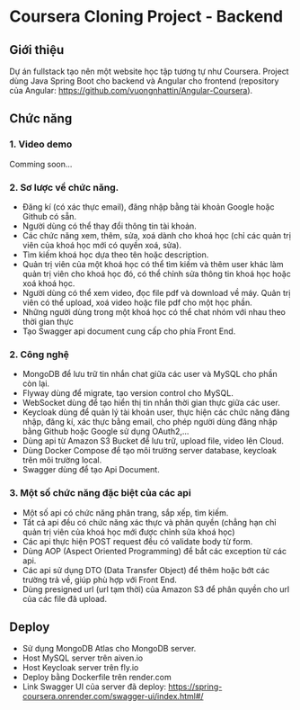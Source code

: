 # Coursera Cloning Project - Backend
## Giới thiệu 
Dự án fullstack tạo nên một website học tập tương tự như Coursera. Project dùng Java Spring Boot cho backend và Angular cho frontend (repository của Angular: https://github.com/vuongnhattin/Angular-Coursera). 
## Chức năng
### 1. Video demo
Comming soon...
### 2. Sơ lược về chức năng.
- Đăng kí (có xác thực email), đăng nhập bằng tài khoản Google hoặc Github có sẵn.
- Người dùng có thể thay đổi thông tin tài khoản.
- Các chức năng xem, thêm, sửa, xoá dành cho khoá học (chỉ các quản trị viên của khoá học mới có quyền xoá, sửa).
- Tìm kiếm khoá học dựa theo tên hoặc description.
- Quản trị viên của một khoá học có thể tìm kiếm và thêm user khác làm quản trị viên cho khoá học đó, có thể chỉnh sửa thông tin khoá học hoặc xoá khoá học.
- Người dùng có thể xem video, đọc file pdf và download về máy. Quản trị viên có thể upload, xoá video hoặc file pdf cho một học phần.
- Những người dùng trong một khoá học có thể chat nhóm với nhau theo thời gian thực
- Tạo Swagger api document cung cấp cho phía Front End.
### 2. Công nghệ
- MongoDB để lưu trữ tin nhắn chat giữa các user và MySQL cho phần còn lại.
- Flyway dùng để migrate, tạo version control cho MySQL.
- WebSocket dùng để tạo hiển thị tin nhắn thời gian thực giữa các user.
- Keycloak dùng để quản lý tài khoản user, thực hiện các chức năng đăng nhập, đăng kí, xác thực bằng email, cho phép người dùng đăng nhập bằng Github hoặc Google sử dụng OAuth2,...
- Dùng api từ Amazon S3 Bucket để lưu trữ, upload file, video lên Cloud.
- Dùng Docker Compose để tạo môi trường server database, keycloak trên môi trường local.
- Swagger dùng để tạo Api Document.
### 3. Một số chức năng đặc biệt của các api
- Một số api có chức năng phân trang, sắp xếp, tìm kiếm.
- Tất cả api đều có chức năng xác thực và phân quyền (chẳng hạn chỉ quản trị viên của khoá học mới được chỉnh sửa khoá học)
- Các api thực hiện POST request đều có validate body từ form.
- Dùng AOP (Aspect Oriented Programming) để bắt các exception từ các api.
- Các api sử dụng DTO (Data Transfer Object) để thêm hoặc bớt các trường trả về, giúp phù hợp với Front End.
- Dùng presigned url (url tạm thời) của Amazon S3 để phân quyền cho url của các file đã upload.
## Deploy
- Sử dụng MongoDB Atlas cho MongoDB server.
- Host MySQL server trên aiven.io
- Host Keycloak server trên fly.io
- Deploy bằng Dockerfile trên render.com
- Link Swagger UI của server đã deploy: https://spring-coursera.onrender.com/swagger-ui/index.html#/

